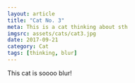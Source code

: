 ```yaml
---
layout: article
title: "Cat No. 3"
meta: This is a cat thinking about sth
imgsrc: assets/cats/cat3.jpg
date: 2017-09-21
category: Cat
tags: [thinking, blur]
---
```


This cat is soooo blur!